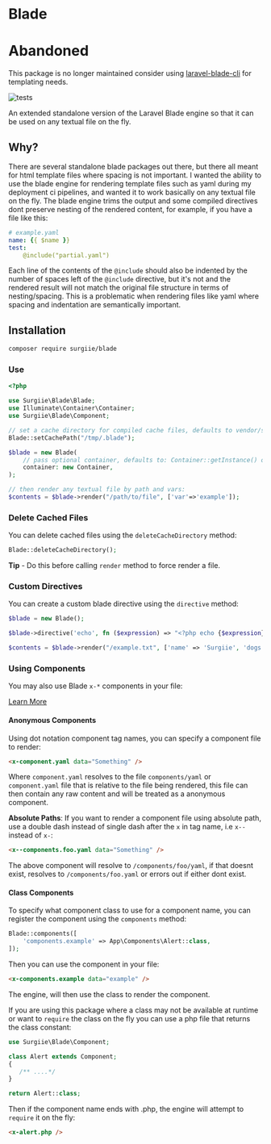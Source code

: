 # Blade

# Abandoned

This package is no longer maintained consider using [laravel-blade-cli](https://github.com/surgiie/laravel-blade-cli) for templating needs. 

![tests](https://github.com/surgiie/blade/actions/workflows/tests.yml/badge.svg)

An extended standalone version of the Laravel Blade engine so that it can be used on any textual file on the fly.

## Why?

There are several standalone blade packages out there, but there all meant for html template files where spacing is not important. I wanted the ability to use the blade engine for rendering template files such as yaml during my deployment ci pipelines, and wanted it to work basically on any textual file on the fly. The blade engine trims the output and some compiled directives dont preserve nesting of the rendered content, for example, if you have a file like this:

```yaml
# example.yaml
name: {{ $name }}
test:
    @include("partial.yaml")
```
Each line of the contents of the `@include` should also be indented by the number of spaces left of the `@include` directive, but it's not and the rendered result will not match the original file structure in terms of nesting/spacing. This is a problematic when rendering files like yaml where spacing and indentation are semantically important.

## Installation

```bash
composer require surgiie/blade
```

### Use

```php
<?php

use Surgiie\Blade\Blade;
use Illuminate\Container\Container;
use Surgiie\Blade\Component;

// set a cache directory for compiled cache files, defaults to vendor/surgiie/blade/.cache
Blade::setCachePath("/tmp/.blade");

$blade = new Blade(
    // pass optional container, defaults to: Container::getInstance() or new instance.
    container: new Container,
);

// then render any textual file by path and vars:
$contents = $blade->render("/path/to/file", ['var'=>'example']);
```

### Delete Cached Files
You can delete cached files using the `deleteCacheDirectory` method:


```php
Blade::deleteCacheDirectory();
```

**Tip** - Do this before calling `render` method to force render a file.


### Custom Directives

You can create a custom blade directive using the `directive` method:


```php
$blade = new Blade();

$blade->directive('echo', fn ($expression) => "<?php echo {$expression}; ?>");

$contents = $blade->render("/example.txt", ['name' => 'Surgiie', 'dogs'=>['luffy', 'zoro', 'sanji']]);
```
### Using Components

You may also use Blade `x-*` components in your file:

[Learn More](https://laravel.com/docs/10.x/blade#components)

#### Anonymous Components

Using dot notation component tag names, you can specify a component file to render:

```html
<x-component.yaml data="Something" />
```

Where `component.yaml` resolves to the file `components/yaml` or `component.yaml` file that is relative to the file being rendered, this file can then contain any raw content and will be treated as a anonymous component.

**Absolute Paths**:
If you want to render a component file using absolute path, use a double dash instead of single dash after the `x` in tag name, i.e `x--` instead of `x-`:

```html
<x--components.foo.yaml data="Something" />
```
The above component will resolve to `/components/foo/yaml`, if that doesnt exist, resolves to `/components/foo.yaml` or errors out if either dont exist.

#### Class Components

To specify what component class to use for a component name, you can register the component using the `components` method:


```php
Blade::components([
    'components.example' => App\Components\Alert::class,
]);

```
Then you can use the component in your file:

```html
<x-components.example data="example" />
```

The engine, will then use the class to render the component.


If you are using this package where a class may not be available at runtime or want to `require` the class on the fly you can use a php file that returns the class constant:

```php
use Surgiie\Blade\Component;

class Alert extends Component;
{
   /** ....*/
}

return Alert::class;
```
Then if the component name ends with .php, the engine will attempt to `require` it on the fly:

```html
<x-alert.php />
```

